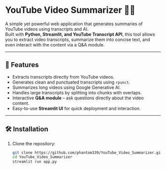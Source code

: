 # YouTube Video Summarizer 🎥📝

A simple yet powerful web application that generates summaries of YouTube videos using transcripts and AI.  
Built with **Python, Streamlit, and YouTube Transcript API**, this tool allows you to extract video transcripts, summarize them into concise text, and even interact with the content via a Q&A module.

---

## 🚀 Features
- Extracts transcripts directly from YouTube videos.  
- Generates clean and punctuated transcripts using `rpunct`.  
- Summarizes long videos using Google Generative AI.  
- Handles large transcripts by splitting into chunks with overlaps.  
- Interactive **Q&A module** – ask questions directly about the video content.  
- Easy-to-use **Streamlit UI** for quick deployment and interaction.

---

## 🛠️ Installation

1. Clone the repository:
   ```bash
   git clone https://github.com/phantom339/YouTube_Video_Summarizer.git
   cd YouTube_Video_Summarizer
   streamlit run app.py
   ```
